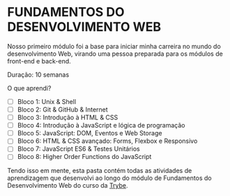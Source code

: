 # FUNDAMENTOS DO DESENVOLVIMENTO WEB

Nosso primeiro módulo foi a base para iniciar minha carreira no mundo do desenvolvimento Web, virando uma pessoa preparada para os módulos de front-end e back-end. 

Duração: 10 semanas

O que aprendi?
- [ ] Bloco 1: Unix & Shell
- [ ] Bloco 2: Git & GitHub & Internet
- [ ] Bloco 3: Introdução à HTML & CSS
- [ ] Bloco 4: Introdução à JavaScript e lógica de programação
- [ ] Bloco 5: JavaScript: DOM, Eventos e Web Storage
- [ ] Bloco 6: HTML & CSS avançado: Forms, Flexbox e Responsivo
- [ ] Bloco 7: JavaScript ES6 & Testes Unitários
- [ ] Bloco 8: Higher Order Functions do JavaScript

Tendo isso em mente, esta pasta contém todas as atividades de aprendizagem que desenvolvi ao longo do módulo de Fundamentos do Desenvolvimento Web do curso da [Trybe](https://www.betrybe.com/).

